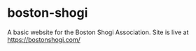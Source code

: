 # boston-shogi
A basic website for the Boston Shogi Association. Site is live at https://bostonshogi.com/
